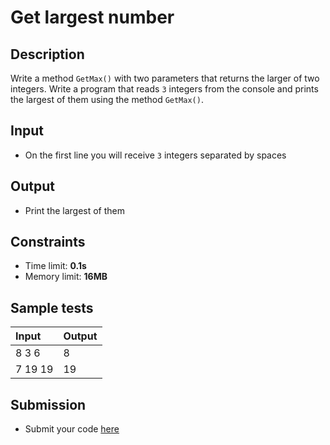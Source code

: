 # Get largest number

## Description
Write a method `GetMax()` with two parameters that returns the larger of two integers.
Write a program that reads `3` integers from the console and prints the largest of them using the method `GetMax()`.

## Input
- On the first line you will receive `3` integers separated by spaces

## Output
- Print the largest of them

## Constraints
- Time limit: **0.1s**
- Memory limit: **16MB**

## Sample tests

| Input   | Output |
|:--------|:-------|
| 8 3 6   | 8      |
| 7 19 19 | 19     |

## Submission
- Submit your code [here](http://bgcoder.com/Contests/Compete/Index/317#1)